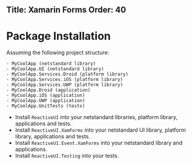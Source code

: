 Title: Xamarin Forms
Order: 40
---

# Package Installation

Assuming the following project structure:

```
- MyCoolApp (netstandard library)
- MyCoolApp.UI (netstandard library)
- MyCoolApp.Services.Droid (platform library)
- MyCoolApp.Services.iOS (platform library)
- MyCoolApp.Services.UWP (platform library)
- MyCoolApp.Droid (application)
- MyCoolApp.iOS (application)
- MyCoolApp.UWP (application)
- MyCoolApp.UnitTests (tests)
```

* Install `ReactiveUI` into your netstandard libraries, platform library, applications and tests.
* Install `ReactiveUI.XamForms` into your netstandard UI library, platform library, applications and tests.
* Install `ReactiveUI.Event.XamForms` into your netstandard library and applications.
* Install `ReactiveUI.Testing` into your tests.
